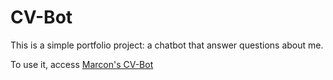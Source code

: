 # CV-Bot

This is a simple portfolio project: a chatbot that answer questions about me.

To use it, access [Marcon's CV-Bot](https://guilhermemarcon.github.io/CV-Bot/)
